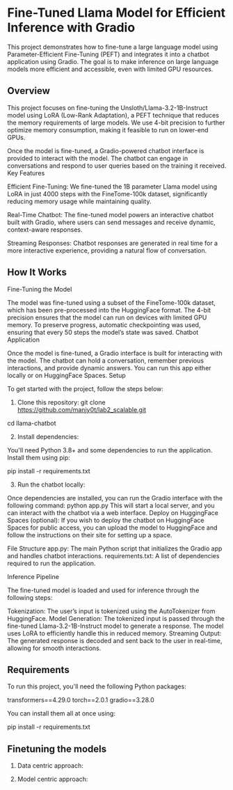 # **Fine-Tuned Llama Model for Efficient Inference with Gradio**

This project demonstrates how to fine-tune a large language model using Parameter-Efficient Fine-Tuning (PEFT) and integrates it into a chatbot application using Gradio. The goal is to make inference on large language models more efficient and accessible, even with limited GPU resources.

## Overview

This project focuses on fine-tuning the Unsloth/Llama-3.2-1B-Instruct model using LoRA (Low-Rank Adaptation), a PEFT technique that reduces the memory requirements of large models. We use 4-bit precision to further optimize memory consumption, making it feasible to run on lower-end GPUs.

Once the model is fine-tuned, a Gradio-powered chatbot interface is provided to interact with the model. The chatbot can engage in conversations and respond to user queries based on the training it received.
Key Features

Efficient Fine-Tuning: We fine-tuned the 1B parameter Llama model using LoRA in just 4000 steps with the FineTome-100k dataset, significantly reducing memory usage while maintaining quality.

Real-Time Chatbot: The fine-tuned model powers an interactive chatbot built with Gradio, where users can send messages and receive dynamic, context-aware responses.

Streaming Responses: Chatbot responses are generated in real time for a more interactive experience, providing a natural flow of conversation.

## How It Works
Fine-Tuning the Model

The model was fine-tuned using a subset of the FineTome-100k dataset, which has been pre-processed into the HuggingFace format. The 4-bit precision ensures that the model can run on devices with limited GPU memory. To preserve progress, automatic checkpointing was used, ensuring that every 50 steps the model’s state was saved.
Chatbot Application

Once the model is fine-tuned, a Gradio interface is built for interacting with the model. The chatbot can hold a conversation, remember previous interactions, and provide dynamic answers. You can run this app either locally or on HuggingFace Spaces.
Setup

To get started with the project, follow the steps below:
1. Clone this repository:
git clone https://github.com/manjy0t/lab2_scalable.git

cd llama-chatbot

2. Install dependencies:

You'll need Python 3.8+ and some dependencies to run the application. Install them using pip:

pip install -r requirements.txt

3. Run the chatbot locally:

Once dependencies are installed, you can run the Gradio interface with the following command:
python app.py
This will start a local server, and you can interact with the chatbot via a web interface.
Deploy on HuggingFace Spaces (optional):
If you wish to deploy the chatbot on HuggingFace Spaces for public access, you can upload the model to HuggingFace and follow the instructions on their site for setting up a space.

File Structure
app.py: The main Python script that initializes the Gradio app and handles chatbot interactions.
requirements.txt: A list of dependencies required to run the application.

Inference Pipeline

The fine-tuned model is loaded and used for inference through the following steps:

Tokenization: The user’s input is tokenized using the AutoTokenizer from HuggingFace.
Model Generation: The tokenized input is passed through the fine-tuned Llama-3.2-1B-Instruct model to generate a response. The model uses LoRA to efficiently handle this in reduced memory.
Streaming Output: The generated response is decoded and sent back to the user in real-time, allowing for smooth interactions.

## Requirements

To run this project, you'll need the following Python packages:

transformers==4.29.0
torch==2.0.1
gradio==3.28.0

You can install them all at once using:

pip install -r requirements.txt

## Finetuning the models

1. Data centric approach:

2. Model centric approach:



